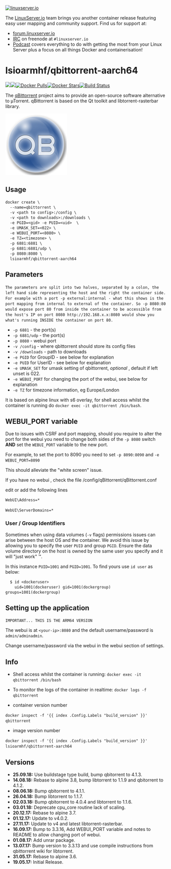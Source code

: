 [linuxserverurl]: https://linuxserver.io
[forumurl]: https://forum.linuxserver.io
[ircurl]: https://www.linuxserver.io/irc/
[podcasturl]: https://www.linuxserver.io/podcast/
[appurl]: https://www.qbittorrent.org
[hub]: https://hub.docker.com/r/lsioarmhf/qbittorrent-aarch64/

[![linuxserver.io](https://raw.githubusercontent.com/linuxserver/docker-templates/master/linuxserver.io/img/linuxserver_medium.png)][linuxserverurl]

The [LinuxServer.io][linuxserverurl] team brings you another container release featuring easy user mapping and community support. Find us for support at:
* [forum.linuxserver.io][forumurl]
* [IRC][ircurl] on freenode at `#linuxserver.io`
* [Podcast][podcasturl] covers everything to do with getting the most from your Linux Server plus a focus on all things Docker and containerisation!

# lsioarmhf/qbittorrent-aarch64
[![](https://images.microbadger.com/badges/version/lsioarmhf/qbittorrent-aarch64.svg)](https://microbadger.com/images/lsioarmhf/qbittorrent-aarch64 "Get your own version badge on microbadger.com")[![](https://images.microbadger.com/badges/image/lsioarmhf/qbittorrent-aarch64.svg)](http://microbadger.com/images/lsioarmhf/qbittorrent-aarch64 "Get your own image badge on microbadger.com")[![Docker Pulls](https://img.shields.io/docker/pulls/lsioarmhf/qbittorrent-aarch64.svg)][hub][![Docker Stars](https://img.shields.io/docker/stars/lsioarmhf/qbittorrent-aarch64.svg)][hub][![Build Status](https://ci.linuxserver.io/buildStatus/icon?job=Docker-Builders/arm64/arm64-qbittorrent)](https://ci.linuxserver.io/job/Docker-Builders/job/arm64/job/arm64-qbittorrent/)

The [qBittorrent][appurl] project aims to provide an open-source software alternative to µTorrent.
qBittorrent is based on the Qt toolkit and libtorrent-rasterbar library.

[![qbittorrent](https://raw.githubusercontent.com/linuxserver/docker-templates/master/linuxserver.io/img/qbittorrent-icon.png)][appurl]

## Usage

```
docker create \
  --name=qbittorrent \
  -v <path to config>:/config \
  -v <path to downloads>:/downloads \
  -e PGID=<gid> -e PUID=<uid>  \
  -e UMASK_SET=<022> \
  -e WEBUI_PORT=<8080> \
  -e TZ=<timezone> \
  -p 6881:6881 \
  -p 6881:6881/udp \
  -p 8080:8080 \
  lsioarmhf/qbittorrent-aarch64
```

## Parameters

`The parameters are split into two halves, separated by a colon, the left hand side representing the host and the right the container side. 
For example with a port -p external:internal - what this shows is the port mapping from internal to external of the container.
So -p 8080:80 would expose port 80 from inside the container to be accessible from the host's IP on port 8080
http://192.168.x.x:8080 would show you what's running INSIDE the container on port 80.`

* `-p 6881` - the port(s)
* `-p 6881/udp` - the port(s)
* `-p 8080` - webui port 
* `-v /config` - where qbittorrent should store its config files
* `-v /downloads` - path to downloads
* `-e PGID` for GroupID - see below for explanation
* `-e PUID` for UserID - see below for explanation
* `-e UMASK_SET` for umask setting of qbittorrent, *optional* , default if left unset is 022. 
* `-e WEBUI_PORT` for changing the port of the webui, see below for explanation
* `-e TZ` for timezone information, eg Europe/London

It is based on alpine linux with s6 overlay, for shell access whilst the container is running do `docker exec -it qbittorrent /bin/bash`.

## WEBUI_PORT variable

Due to issues with CSRF and port mapping, should you require to alter the port for the webui you need to change both sides of the `-p 8080` switch **AND** set the `WEBUI_PORT` variable to the new port.

For example,  to set the port to 8090 you need to set `-p 8090:8090` and `-e WEBUI_PORT=8090`

This should alleviate the "white screen" issue.

If you have no webui , check the file /config/qBittorrent/qBittorrent.conf

edit or add the following lines

```
WebUI\Address=*

WebUI\ServerDomains=*
```

### User / Group Identifiers

Sometimes when using data volumes (`-v` flags) permissions issues can arise between the host OS and the container. We avoid this issue by allowing you to specify the user `PUID` and group `PGID`. Ensure the data volume directory on the host is owned by the same user you specify and it will "just work" ™.

In this instance `PUID=1001` and `PGID=1001`. To find yours use `id user` as below:

```
  $ id <dockeruser>
    uid=1001(dockeruser) gid=1001(dockergroup) groups=1001(dockergroup)
```

## Setting up the application
`IMPORTANT... THIS IS THE ARM64 VERSION`

The webui is at `<your-ip>:8080` and the default username/password is `admin/adminadmin`.

Change username/password via the webui in the webui section of settings.


## Info

* Shell access whilst the container is running: `docker exec -it qbittorrent /bin/bash`
* To monitor the logs of the container in realtime: `docker logs -f qbittorrent`

* container version number 

`docker inspect -f '{{ index .Config.Labels "build_version" }}' qbittorrent`

* image version number

`docker inspect -f '{{ index .Config.Labels "build_version" }}' lsioarmhf/qbittorrent-aarch64`

## Versions

+ **25.09.18:** Use buildstage type build, bump qbitorrent to 4.1.3.
+ **14.08.18:** Rebase to alpine 3.8, bump libtorrent to 1.1.9 and qbitorrent to 4.1.2.
+ **08.06.18:** Bump qbitorrent to 4.1.1.
+ **26.04.18:** Bump libtorrent to 1.1.7.
+ **02.03.18:** Bump qbitorrent to 4.0.4 and libtorrent to 1.1.6.
+ **03.01.18:** Deprecate cpu_core routine lack of scaling.
+ **20.12.17:** Rebase to alpine 3.7.
+ **01.12.17:** Update to v4.0.2.
+ **27.11.17:** Update to v4 and latest libtorrent-rasterbar.
+ **16.09.17:** Bump to 3.3.16, Add WEBUI_PORT variable and notes to README to allow changing port of webui.
+ **01.08.17:** Add unrar package.
+ **13.07.17:** Bump version to 3.3.13 and use compile instructions from qbittorrent wiki for libtorrent.
+ **31.05.17:** Rebase to alpine 3.6.
+ **19.05.17:** Initial Release.
